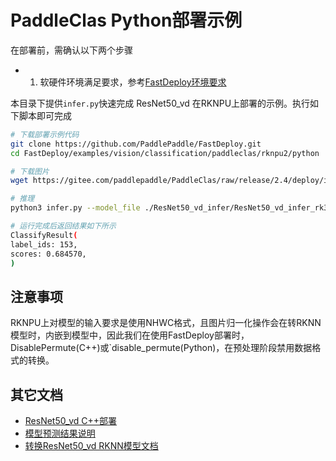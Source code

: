 # PaddleClas Python部署示例

在部署前，需确认以下两个步骤

- 1. 软硬件环境满足要求，参考[FastDeploy环境要求](../../../../../../docs/cn/build_and_install/rknpu2.md)

本目录下提供`infer.py`快速完成 ResNet50_vd 在RKNPU上部署的示例。执行如下脚本即可完成

```bash
# 下载部署示例代码
git clone https://github.com/PaddlePaddle/FastDeploy.git
cd FastDeploy/examples/vision/classification/paddleclas/rknpu2/python

# 下载图片
wget https://gitee.com/paddlepaddle/PaddleClas/raw/release/2.4/deploy/images/ImageNet/ILSVRC2012_val_00000010.jpeg

# 推理
python3 infer.py --model_file ./ResNet50_vd_infer/ResNet50_vd_infer_rk3588.rknn  --config_file ResNet50_vd_infer/inference_cls.yaml  --image ILSVRC2012_val_00000010.jpeg

# 运行完成后返回结果如下所示
ClassifyResult(
label_ids: 153,
scores: 0.684570,
)
```


## 注意事项
RKNPU上对模型的输入要求是使用NHWC格式，且图片归一化操作会在转RKNN模型时，内嵌到模型中，因此我们在使用FastDeploy部署时，
DisablePermute(C++)或`disable_permute(Python)，在预处理阶段禁用数据格式的转换。

## 其它文档
- [ResNet50_vd C++部署](../cpp)
- [模型预测结果说明](../../../../../../docs/api/vision_results/)
- [转换ResNet50_vd RKNN模型文档](../README.md)
